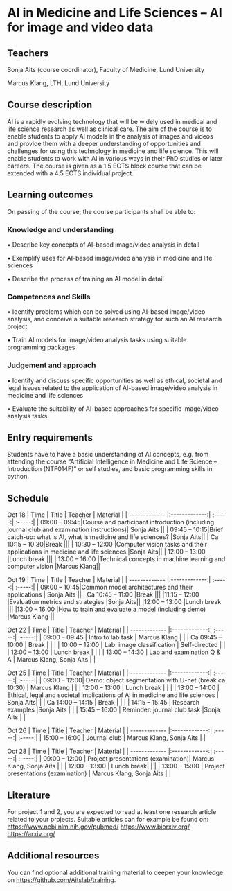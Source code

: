 # AI in Medicine and Life Sciences – AI for image and video data 

## Teachers
Sonja Aits (course coordinator), Faculty of Medicine, Lund University

Marcus Klang, LTH, Lund University

## Course description
AI is a rapidly evolving technology that will be widely used in medical and life science research as well as clinical care. The aim of the course is to enable students to apply AI models in the analysis of images and videos and provide them with a deeper understanding of opportunities and challenges for using this technology in medicine and life science. This will enable students to work with AI in various ways in their PhD studies or later careers.
The course is given as a 1.5 ECTS block course that can be extended with a 4.5 ECTS individual project.

## Learning outcomes
On passing of the course, the course participants shall be able to:

### Knowledge and understanding

•	Describe key concepts of AI-based image/video analysis in detail

•	Exemplify uses for AI-based image/video analysis in medicine and life sciences

•	Describe the process of training an AI model in detail

### Competences and Skills

•	Identify problems which can be solved using AI-based image/video analysis, and conceive a suitable research strategy for such an AI research project

•	Train AI models for image/video analysis tasks using suitable programming packages

### Judgement and approach

•	Identify and discuss specific opportunities as well as ethical, societal and legal issues related to the application of AI-based image/video analysis in medicine and life sciences

•	Evaluate the suitability of AI-based approaches for specific image/video analysis tasks

## Entry requirements
Students have to have a basic understanding of AI concepts, e.g. from attending the course “Artificial Intelligence in Medicine and Life Science – Introduction (NTF014F)” or self studies, and basic programming skills in python.

## Schedule
Oct 18
| Time       | Title          | Teacher  | Material  |
| ------------- |:-------------:| :-----:| :-----:|
| 09:00 – 09:45|Course and participant introduction (including journal club and examination instructions)| Sonja Aits ||
| 09:45 – 10:15|Brief catch-up: what is AI, what is medicine and life sciences? |Sonja Aits||
| Ca 10:15 – 10:30|Break |||
| 10:30 – 12:00 |Computer vision tasks and their applications in medicine and life sciences  |Sonja Aits||
| 12:00 – 13:00 |Lunch break  |||
| 13:00 – 16:00 |Technical concepts in machine learning and computer vision   |Marcus Klang||

Oct 19 
| Time       | Title          | Teacher  | Material  |
| ------------- |:-------------:| :-----:| :-----:|
| 09:00 – 10:45|Common model architectures and their applications | Sonja Aits ||
| Ca 10:45 – 11:00 |Break |||
|11:15 – 12:00 |Evaluation metrics and strategies |Sonja Aits||
|12:00 – 13:00 |Lunch break |||
|13:00 – 16:00 |How to train and evaluate a model (including demo) |Marcus Klang ||

Oct 22 
| Time       | Title          | Teacher  | Material  |
| ------------- |:-------------:| :-----:| :-----:|
| 09:00 – 09:45 | Intro to lab task | Marcus Klang | |
| Ca 09:45 – 10:00  | Break  |  | |
| 10:00 – 12:00   | Lab: image classification   | Self-directed  | |
| 12:00 – 13:00 | Lunch break  |  | |
| 13:00 – 14:30  | Lab and examination Q & A  | Marcus Klang, Sonja Aits | |

Oct 25 
| Time       | Title          | Teacher  | Material  |
| ------------- |:-------------:| :-----:| :-----:|
| 09:00 – 12:00| Demo: object segmentation with U-net (break ca 10:30)  | Marcus Klang  | |
| 12:00 – 13:00 | Lunch break  |  | |
| 13:00 – 14:00 | Ethical, legal and societal implications of AI in medicine and life sciences   |  Sonja Aits| |
| Ca 14:00 – 14:15  | Break  |  | |
| 14:15 – 15:45   | Research examples   |Sonja Aits  | |
| 15:45 – 16:00   | Reminder: journal club task  |Sonja Aits  | |


Oct 26 
| Time       | Title          | Teacher  | Material  |
| ------------- |:-------------:| :-----:| :-----:|
| 15:00 – 16:00  | Journal club | Marcus Klang, Sonja Aits | |

 
Oct 28 
| Time       | Title          | Teacher  | Material  |
| ------------- |:-------------:| :-----:| :-----:|
| 09:00 – 12:00  | Project presentations (examination)| Marcus Klang, Sonja Aits | |
| 12:00 – 13:00  | Lunch break| | |
| 13:00 – 15:00  | Project presentations (examination) | Marcus Klang, Sonja Aits | |



 
 
## Literature
For project 1 and 2, you are expected to read at least one research article related to your projects. Suitable articles can for example be found on:
https://www.ncbi.nlm.nih.gov/pubmed/
https://www.biorxiv.org/
https://arxiv.org/

## Additional resources
You can find optional additional training material to deepen your knowledge on https://github.com/Aitslab/training.



